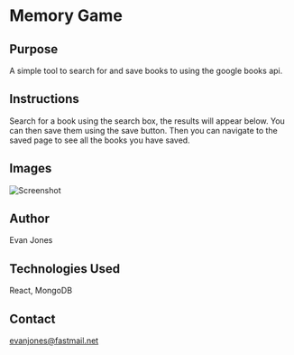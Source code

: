 # Memory Game

## Purpose

A simple tool to search for and save books to using the google books api.

## Instructions

Search for a book using the search box, the results will appear below. You can then save them using the save button. Then you can navigate to the saved page to see all the books you have saved.

## Images

![Screenshot](./Screenshot1.png)

## Author

Evan Jones

## Technologies Used

React, MongoDB

## Contact

evanjones@fastmail.net
